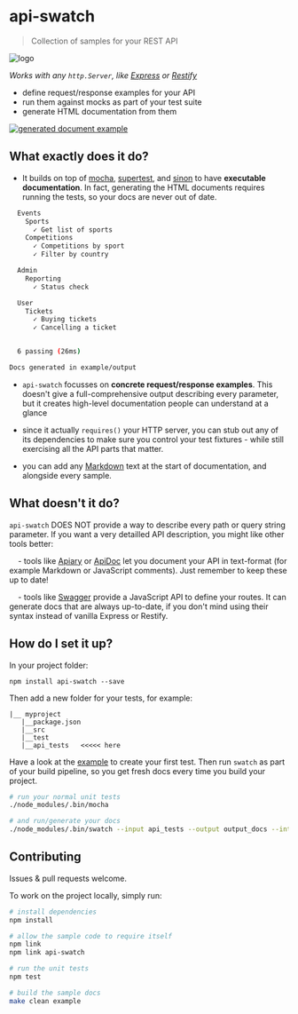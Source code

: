 
# api-swatch

> Collection of samples for your REST API

![logo](https://raw.github.com/rprieto/api-swatch/master/media/logo.png)

*Works with any `http.Server`, like [Express](https://github.com/visionmedia/express) or [Restify](https://github.com/mcavage/node-restify)*

- define request/response examples for your API
- run them against mocks as part of your test suite
- generate HTML documentation from them

<a href="https://raw.github.com/rprieto/api-swatch/master/media/output.png">
  <img src="https://raw.github.com/rprieto/api-swatch/master/media/output-thumbnail.png" alt="generated document example" />
</a>

## What exactly does it do?

- It builds on top of [mocha](https://github.com/visionmedia/mocha), [supertest](https://github.com/visionmedia/supertest), and [sinon](http://sinonjs.org) to have **executable documentation**. In fact, generating the HTML documents requires running the tests, so your docs are never out of date.

```bash
  Events
    Sports
      ✓ Get list of sports
    Competitions
      ✓ Competitions by sport
      ✓ Filter by country

  Admin
    Reporting
      ✓ Status check

  User
    Tickets
      ✓ Buying tickets
      ✓ Cancelling a ticket


  6 passing (26ms)

Docs generated in example/output
```

- `api-swatch` focusses on **concrete request/response examples**. This doesn't give a full-comprehensive output describing every parameter, but it creates high-level documentation people can understand at a glance

- since it actually `requires()` your HTTP server, you can stub out any of its dependencies to make sure you control your test fixtures - while still exercising all the API parts that matter.

- you can add any [Markdown](daringfireball.net/projects/markdown/) text at the start of documentation, and alongside every sample.

## What doesn't it do?

`api-swatch` DOES NOT provide a way to describe every path or query string parameter. If you want a very detailled API description, you might like other tools better:

&nbsp;&nbsp;&nbsp;&nbsp;- tools like [Apiary](http://apiary.io) or [ApiDoc](http://apidocjs.com) let you document your API in text-format (for example Markdown or JavaScript comments). Just remember to keep these up to date!

&nbsp;&nbsp;&nbsp;&nbsp;- tools like [Swagger](http://developers.helloreverb.com/swagger/) provide a JavaScript API to define your routes. It can generate docs that are always up-to-date, if you don't mind using their syntax instead of vanilla Express or Restify.

## How do I set it up?

In your project folder:

```
npm install api-swatch --save
```

Then add a new folder for your tests, for example:

```
|__ myproject
   |__package.json
   |__src
   |__test
   |__api_tests   <<<<< here
```

Have a look at the [example](http://github.com/rprieto/api-swatch/blob/master/example) to create your first test. Then run `swatch` as part of your build pipeline, so you get fresh docs every time you build your project.

```bash
# run your normal unit tests
./node_modules/.bin/mocha

# and run/generate your docs
./node_modules/.bin/swatch --input api_tests --output output_docs --intro introduction.md
```

## Contributing

Issues & pull requests welcome.

To work on the project locally, simply run:

```bash
# install dependencies
npm install

# allow the sample code to require itself
npm link
npm link api-swatch

# run the unit tests
npm test

# build the sample docs
make clean example
```
